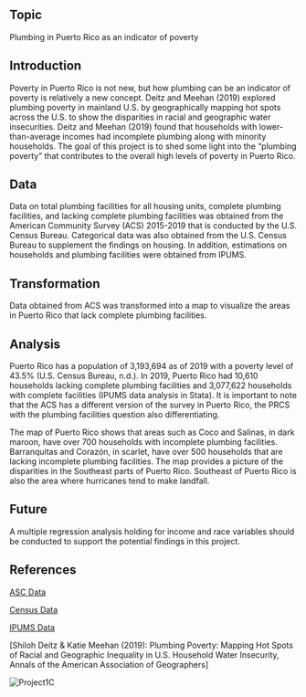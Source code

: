 ## Topic
Plumbing in Puerto Rico as an indicator of poverty

## Introduction
Poverty in Puerto Rico is not new, but how plumbing can be an indicator of poverty is relatively a new concept. Deitz and Meehan (2019) explored plumbing poverty in mainland U.S. by geographically mapping hot spots across the U.S. to show the disparities in racial and geographic water insecurities. Deitz and Meehan (2019) found that households with lower-than-average incomes had incomplete plumbing along with minority households. The goal of this project is to shed some light into the “plumbing poverty” that contributes to the overall high levels of poverty in Puerto Rico.  

## Data
Data on total plumbing facilities for all housing units, complete plumbing facilities, and lacking complete plumbing facilities was obtained from the American Community Survey (ACS) 2015-2019 that is conducted by the U.S. Census Bureau. Categorical data was also obtained from the U.S. Census Bureau to supplement the findings on housing. In addition, estimations on households and plumbing facilities were obtained from IPUMS. 

## Transformation
Data obtained from ACS was transformed into a map to visualize the areas in Puerto Rico that lack complete plumbing facilities.

## Analysis
Puerto Rico has a population of 3,193,694 as of 2019 with a poverty level of 43.5% (U.S. Census Bureau, n.d.). In 2019, Puerto Rico had 10,610 households lacking complete plumbing facilities and 3,077,622 households with complete facilities (IPUMS data analysis in Stata). It is important to note that the ACS has a different version of the survey in Puerto Rico, the PRCS with the plumbing facilities question also differentiating. 

The map of Puerto Rico shows that areas such as Coco and Salinas, in dark maroon, have over 700 households with incomplete plumbing facilities. Barranquitas and Corazón, in scarlet, have over 500 households that are lacking incomplete plumbing facilities. The map provides a picture of the disparities in the Southeast parts of Puerto Rico. Southeast of Puerto Rico is also the area where hurricanes tend to make landfall. 

## Future
A multiple regression analysis holding for income and race variables should be conducted to support the potential findings in this project. 

## References
[ASC Data](https://www.socialexplorer.com/data/ACS2019_5yr/metadata/?ds=ACS19_5yr&table=B25047)

[Census Data](https://data.census.gov/cedsci/table?q=Puerto%20Rico%20Housing&tid=ACSDP5Y2019.DP04&hidePreview=false)

[IPUMS Data](https://usa.ipums.org/usa/)

[Shiloh Deitz & Katie Meehan (2019): Plumbing Poverty: Mapping Hot Spots
of Racial and Geographic Inequality in U.S. Household Water Insecurity, Annals of the American Association of Geographers]


![Project1C](https://user-images.githubusercontent.com/78438945/112562259-4fa4ef80-8dad-11eb-802d-375448544410.jpg)


